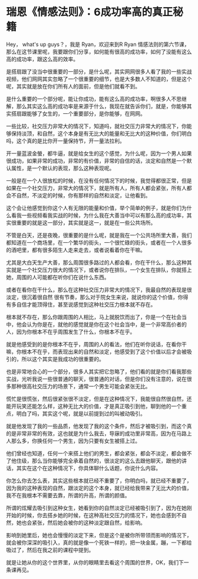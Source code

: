 # 瑞恩《情感法则》：6成功率高的真正秘籍

Hey， what's up guys？，我是 Ryan，欢迎来到R Ryan 情感法则的第六节课，那么在这节课里呢，我要跟你们分享，如何能有很高的成功率，如何了没能有这么高的成功率，跟这么高的效率。

是搭扇跟了没当中很重要的一部分，是什么呢，其实网网很多人看了我的一些实战视频，他们网网其实忽略了一个很重要的细节，也是大多数人不知道的，但是这个呢，其实就是放在你们所有人的面前，但是他们就看不到。

是什么重要的一个部分呢，能让你成功，能有这么高的成功率，啊很多人不思继解，那么其实这么高的成功率是来源于什么，我现在就告诉你们，就是，你能够其实搭扇跟能够了女生的，一个重要部分，是你能够，在网网。

一些比较，社交压力非常大的情况下，知道吗，就社交压力非常大的情况下，你能够保持淡顶，和自然，这个本身是有无比大的能量和无比大的这种价值，你们明白吗，这个真的是比你开一量保持节，开一量法拉利。

开一量蓝波金螢，都牛逼，就是给女生的这个感觉，为什么呢，因为一个男人如果很成功，如果非常的成功，非常的有价值，非常的自信的话，淡定和自然是一个默认属性，是一个默认的表现，那么这种表现呢。

一般是在一个人很放松的时候，在没有任何情况下的时候，我觉得都很正常，但是如果在一个社交压力，非常大的情况下，就是所有人，所有人都会紧张，所有人都会不自然，不淡定的时候，你有那样的自然和淡定，让他看到。

这个会让他感觉到你这个人有无限的能量和价值，举个简单的例子，就是你们为什么看我一些视频看我实战的时候，为什么我在大善当中可以有那么高的成功率，其实很重要的就是这一部分，其实就是这一，就是在一些公共场所。

不管是白天，还是夜晚，很重要的是什么呢，就是我在一个公共场所里大善，我们都知道在一个商场里，在一个繁华的街头，一个很忙碌的街头，或者在一个人很多的酒吧里，都有很多陌生人走来走去，或者说看着你在干嘛。

尤其是大白天生产大善，那么周围很多路过的人都会看，你在干什么，那么这种其实就是一个社交压力很大的情况下，或者说你在排队，一个女生在排队，你就搭上她，周围的人可能都在听你们在说什么东西。

或者在看你在干什么，那么在这种社交压力非常大的情况下，我最自然的表现是很淡定，很沉着很自然 很有节奏，那么对于院女生来说，就说你的这个价值，你得有多自信才能顶得住，甚至说感觉到这种社交压力根本就不存在。

根本就不存在，那么你跟周围的人相比，马上就脱饮而出了，你是一个在社会当中，他会认为你是在，就他的感觉就是你在这个社会当中，是一个非常高价者的人，因为你根本不在乎周围发生了什么，你根本不在乎。

就是他感受到的是你根本不在乎，周围的人的看法，他们在听你说话，在看你干嘛，你根本不在乎，而表现出来的自然和淡定，他感受到了这个价值以后才会被吸引的，所以这个其实是我成功的很重要的。

也是非常地合心的一个部分，很多人其实把它忽略了，他们看的就是你们看我那些实战，光听我说一些很普通的聊天，很普通的对话，但是你们没有注意的，说在很多那种很高社交压力的场景下，通常一个男生可能会紧张无比。

慌忙是很慌张，然后很紧张很不淡定，但是在这种情况下，我能很自然很自然，还能开玩笑还能怎么样，这种无比大的价值，才是真正吸引到他，聊到他的一个重点，明白了吗，其实这个呢，就是以前提到过的叫被动吸引。

就是他发现了我的一些品质，他发现了我的这个条件，然后才被吸引到，而这个真的是非常非常的有效，这也就是为什么我去，导寐的成功里非常高，因为在马路上人那么多，你换任何一个男生，因为只要有女生被搭上过。

他们曾经也知道，任何一个来搭上他们的男生，都会紧张，都会不淡定，都会做不了他住级，那么当你能够完全承着自然的，很淡定的这么去跟他聊天，跟他的讲话，其实在这个在这种情况下，你具体聊什么话题，你说什么内容。

你怎么你去怎么表，其实这些根本就已经不重要了，你明白吗，就已经不重要了，因为我的这种表现的自然，跟淡定的这个本身，就已经给我带来了无比大的价值，我不在我根本不需要去靠，所谓的升高，所谓的颜值。

所谓的炫耀去吸引到这种女生，她看到你的自然淡定已经被吸引到了，因为在她刚开始的时候，你去搭乡她的时候，在这种高社交压力的情况下，她也会感到不自然，她也会紧张，然后她会被你的这种淡定跟自然，给影响。

影响到她里后，她也会慢慢的淡定下来，但是这个是被你所带领而影响的情况下，就会被你深深的吸引入，真的就是像一个死铁一样的，把一块金属，蹦，一下都给吸过了，然后在我之前的课程中提到。

就是让她从你的这个世界里，从你的眼睛里去看这个周围的世界，OK，我们下一条课再见。